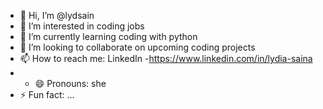 - 👋 Hi, I’m @lydsain
- 👀 I’m interested in coding jobs
- 🌱 I’m currently learning coding with python
- 💞️ I’m looking to collaborate on upcoming coding projects
- 📫 How to reach me: LinkedIn -https://www.linkedin.com/in/lydia-saina
- - 😄 Pronouns: she
- ⚡ Fun fact: ...

<!---
lydsain/lydsain is a ✨ special ✨ repository because its `README.md` (this file) appears on your GitHub profile.
You can click the Preview link to take a look at your changes.
--->
